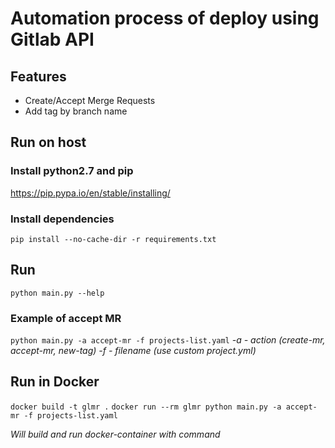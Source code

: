 # Automation process of deploy using Gitlab API #

## Features ##
* Create/Accept Merge Requests
* Add tag by branch name

## Run on host ##

### Install python2.7 and pip ###
<https://pip.pypa.io/en/stable/installing/>

### Install dependencies ###
`pip install --no-cache-dir -r requirements.txt` 

## Run ##
`python main.py --help`

### Example of accept MR ###
`python main.py -a accept-mr -f projects-list.yaml`
_-a - action (create-mr, accept-mr, new-tag)_
_-f - filename (use custom project.yml)_

## Run in Docker ##

`docker build -t glmr .`
`docker run --rm glmr python main.py -a accept-mr -f projects-list.yaml`

_Will build and run docker-container with command_
